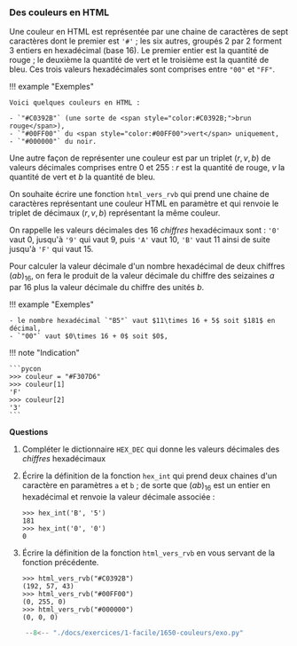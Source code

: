 

### Des couleurs en HTML 


Une couleur en HTML est représentée par une chaine de caractères de sept caractères dont le premier est `'#'` ; les six autres, groupés 2 par 2 forment 3 entiers en hexadécimal (base 16). Le premier entier est la quantité de rouge ; le deuxième la quantité de vert et le troisième est la quantité de bleu. Ces trois valeurs hexadécimales sont comprises entre `"00"` et `"FF"`.

!!! example "Exemples"

    Voici quelques couleurs en HTML : 
    
    - `"#C0392B"` (une sorte de <span style="color:#C0392B;">brun rouge</span>), 
    - `"#00FF00"` du <span style="color:#00FF00">vert</span> uniquement, 
    - `"#000000"` du noir.

Une autre façon de représenter une couleur est par un triplet $(r, v, b)$ de valeurs décimales comprises entre $0$ et $255$ : $r$ est la quantité de rouge, $v$ la quantité de vert et $b$ la quantité de bleu.

On souhaite écrire une fonction `html_vers_rvb` qui prend une chaine de caractères représentant une couleur HTML en paramètre et qui renvoie le triplet de décimaux $(r, v, b)$ représentant la même couleur.

On rappelle les valeurs décimales des 16 _chiffres_ hexadécimaux sont : `'0'` vaut $0$, jusqu'à `'9'` qui vaut $9$, puis `'A'` vaut $10$, `'B'` vaut $11$ ainsi de suite jusqu'à `'F'` qui vaut $15$.

Pour calculer la valeur décimale d'un nombre hexadécimal de deux chiffres $(ab)_{16}$, on fera le produit de la valeur décimale du chiffre des seizaines $a$ par $16$ plus la valeur décimale du chiffre des unités $b$.

!!! example "Exemples"

    - le nombre hexadécimal `"B5"` vaut $11\times 16 + 5$ soit $181$ en décimal,
    - `"00"` vaut $0\times 16 + 0$ soit $0$,

!!! note "Indication"

    ```pycon
    >>> couleur = "#F307D6"
    >>> couleur[1]
    'F'
    >>> couleur[2]
    '3'
    ```

**Questions**

1. Compléter le dictionnaire `HEX_DEC` qui donne les valeurs décimales des _chiffres_ hexadécimaux
2. Écrire la définition de la fonction `hex_int` qui prend deux chaines d'un caractère en paramètres `a` et `b` ; de sorte que $(ab)_{16}$ est un entier en hexadécimal et renvoie la valeur décimale associée : 
      ```pycon
      >>> hex_int('B', '5')
      181
      >>> hex_int('0', '0')
      0
      ```

3. Écrire la définition de la fonction `html_vers_rvb` en vous servant de la fonction précédente.
      ```pycon
      >>> html_vers_rvb("#C0392B")
      (192, 57, 43)
      >>> html_vers_rvb("#00FF00")
      (0, 255, 0)
      >>> html_vers_rvb("#000000")
      (0, 0, 0)
      ```


```python
    --8<-- "./docs/exercices/1-facile/1650-couleurs/exo.py"
```

